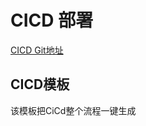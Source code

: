 # CICD 部署
[CICD Git地址](https://github.com/siamaksade/openshift-cd-demo/)

## CICD模板
该模板把CiCd整个流程一键生成
